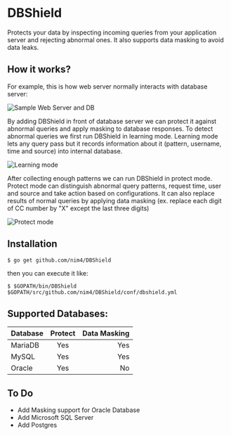 # DBShield

Protects your data by inspecting incoming queries from your application server and rejecting abnormal ones. It also supports data masking to avoid data leaks.

## How it works?

For example, this is how web server normally interacts with database server:

![Sample Web Server and DB](https://cdn.rawgit.com/nim4/DBShield/master/misc/how_01.png)

By adding DBShield in front of database server we can protect it against abnormal queries and apply masking to database responses. To detect abnormal queries we first run DBShield in learning mode. Learning mode lets any query pass but it records information about it (pattern, username, time and source) into internal database.

![Learning mode](https://cdn.rawgit.com/nim4/DBShield/master/misc/how_02.png)


After collecting enough patterns we can run DBShield in protect mode. Protect mode can distinguish abnormal query patterns, request time, user and source and take action based on configurations. It can also replace results of normal queries by applying data masking (ex. replace each digit of CC number by "X" except the last three digits)

![Protect mode](https://cdn.rawgit.com/nim4/DBShield/master/misc/how_03.png)

## Installation

```
$ go get github.com/nim4/DBShield
```

then you can execute it like:
```
$ $GOPATH/bin/DBShield $GOPATH/src/github.com/nim4/DBShield/conf/dbshield.yml
```



## Supported Databases:

| Database      | Protect       | Data Masking  |
| ------------- |:-------------:| -------------:|
| MariaDB       | Yes           |      Yes      |
| MySQL         | Yes           |      Yes      |
| Oracle        | Yes           |      No       |

## To Do
 - Add Masking support for Oracle Database
 - Add Microsoft SQL Server
 - Add Postgres
